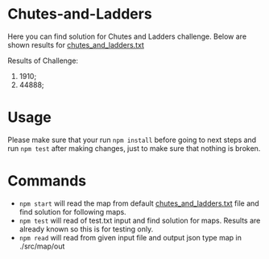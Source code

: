 # Chutes-and-Ladders

Here you can find solution for Chutes and Ladders challenge.
Below are shown results for [chutes_and_ladders.txt](https://gist.githubusercontent.com/zconnelly/a570fd44a9984ea7fa5f9a58e6a29181/raw/773fd5df2f893bd14c0662bba9dc39ba2018805a/chutes_and_ladders.txt)


Results of Challenge:

1. 1910;
2. 44888;

# Usage

Please make sure that your run `npm install` before going to next steps
and run `npm test` after making changes, just to make sure that nothing is broken.

# Commands

* `npm start` will read the map from default [chutes_and_ladders.txt](https://gist.githubusercontent.com/zconnelly/a570fd44a9984ea7fa5f9a58e6a29181/raw/773fd5df2f893bd14c0662bba9dc39ba2018805a/chutes_and_ladders.txt) file and find solution for following maps.
* `npm test` will read of test.txt input and find solution for maps. Results are already known so this is for testing only.
* `npm read` will read from given input file and output json type map in ./src/map/out



